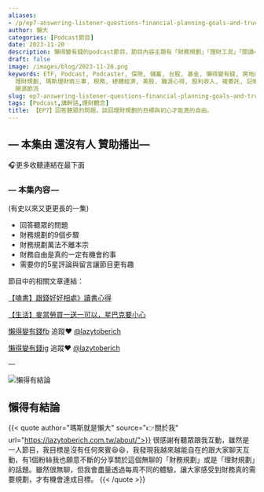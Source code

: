 ```yaml
---
aliases:
- /p/ep7-answering-listener-questions-financial-planning-goals-and-true-freedom/
author: 懶大
categories: [Podcast節目]
date: 2023-11-20
description: 懶得變有錢的podcast節目，節目內容主題有「財務規劃」「理財工具」「閱讀心得」「職涯與生活」，內容涵蓋了你與金錢會產生的所有關係。如果想要讓自己對「財務規劃」的本質有更進一步的認識，歡迎訂閱、追蹤、分享並歡迎進一步提出你的想法，讓更多人一起財務有規劃、快樂有方法。
draft: false
image: /images/blog/2023-11-20.png
keywords: ETF, Podcast, Podcaster, 保險, 儲蓄, 台股, 基金, 懶得變有錢, 房地產, 投資, 投資理財, 支出, 收入, 理財,
  理財規劃, 瑪斯理財兩三事, 稅務, 總體經濟, 美股, 職涯心得, 股利收入, 複委託, 記帳, 讀書心得, 財務規劃, 財商, 貸款, 資產配置, 退休規劃,
  開源節流
slug: ep7-answering-listener-questions-financial-planning-goals-and-true-freedom
tags: [Podcast,講幹話,理財觀念]
title: 【EP7】回答聽眾的問題，談回理財規劃的目標與初心才能真的自由。
---
```

## — 本集由 還沒有人 贊助播出—

🎧更多收聽連結在最下面

### — 本集內容 —
(有史以來又更更長的一集)

- 回答聽眾的問題
- 財務規劃的9個步驟
- 財務規劃萬法不離本宗
- 財務自由是真的一定有機會的事
- 需要你的5星評論與留言讓節目更有趣

節目中的相關文章連結：

[【嗑書】跟錢好好相處》讀書心得](https://lazytoberich.com.tw/p/read-booksafter-being-in-the-workforce-for-a-while-we-all-need-to-get-along-with-money-again./)

[【生活】麥當勞買一送一可以，星巴克要小心](https://lazytoberich.com.tw/p/income-and-expensesmcdonalds-buy-one-get-one-free-is-available-be-careful-with-starbucks./)

[懶得變有錢fb](https://www.facebook.com/lazytoberich) 追蹤❤️ [@lazytoberich](https://www.facebook.com/lazytoberich)

[懶得變有錢ig](https://www.instagram.com/lazytoberich/) 追蹤❤️ [@lazytoberich](https://www.instagram.com/lazytoberich/)

—




![懶得有結論](/images/blog/lazytobeconclude.svg)
## 懶得有結論

{{< quote author="瑪斯就是懶大" source="👉關於我" url="https://lazytoberich.com.tw/about/">}}
很感謝有聽眾跟我互動，雖然是一人節目，我目標是沒有任何來賓😆😆，我發現我越來越能自在的跟大家聊天互動，有1個粉絲我也願意不斷的分享關於這個無聊的「財務規劃」或是「理財規劃」的話題。雖然很無聊，但我會盡量透過每周不同的體驗，讓大家感受到財務真的需要規劃，才有機會達成目標。
{{< /quote >}}
